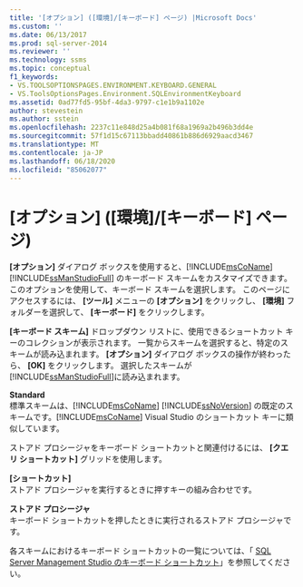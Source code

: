 ```yaml
---
title: '[オプション] ([環境]/[キーボード] ページ) |Microsoft Docs'
ms.custom: ''
ms.date: 06/13/2017
ms.prod: sql-server-2014
ms.reviewer: ''
ms.technology: ssms
ms.topic: conceptual
f1_keywords:
- VS.TOOLSOPTIONSPAGES.ENVIRONMENT.KEYBOARD.GENERAL
- VS.ToolsOptionsPages.Environment.SQLEnvironmentKeyboard
ms.assetid: 0ad77fd5-95bf-4da3-9797-c1e1b9a1102e
author: stevestein
ms.author: sstein
ms.openlocfilehash: 2237c11e848d25a4b081f68a1969a2b496b3dd4e
ms.sourcegitcommit: 57f1d15c67113bbadd40861b886d6929aacd3467
ms.translationtype: MT
ms.contentlocale: ja-JP
ms.lasthandoff: 06/18/2020
ms.locfileid: "85062077"
---
```

# <a name="options-environment-keyboard-page"></a>[オプション] ([環境]/[キーボード] ページ)
  **[オプション]** ダイアログ ボックスを使用すると、[!INCLUDE[msCoName](../../includes/msconame-md.md)] [!INCLUDE[ssManStudioFull](../../includes/ssmanstudiofull-md.md)] のキーボード スキームをカスタマイズできます。 このオプションを使用して、キーボード スキームを選択します。 このページにアクセスするには、 **[ツール]** メニューの **[オプション]** をクリックし、 **[環境]** フォルダーを選択して、 **[キーボード]** をクリックします。  
  
 **[キーボード スキーム]** ドロップダウン リストに、使用できるショートカット キーのコレクションが表示されます。 一覧からスキームを選択すると、特定のスキームが読み込まれます。 **[オプション]** ダイアログ ボックスの操作が終わったら、 **[OK]** をクリックします。 選択したスキームが [!INCLUDE[ssManStudioFull](../../includes/ssmanstudiofull-md.md)]に読み込まれます。  
  
 **Standard**  
 標準スキームは、[!INCLUDE[msCoName](../../includes/msconame-md.md)] [!INCLUDE[ssNoVersion](../../includes/ssnoversion-md.md)] の既定のスキームです。[!INCLUDE[msCoName](../../includes/msconame-md.md)] Visual Studio のショートカット キーに類似しています。  
  
 ストアド プロシージャをキーボード ショートカットと関連付けるには、 **[クエリ ショートカット]** グリッドを使用します。  
  
 **[ショートカット]**  
 ストアド プロシージャを実行するときに押すキーの組み合わせです。  
  
 **ストアド プロシージャ**  
 キーボード ショートカットを押したときに実行されるストアド プロシージャです。  
  
 各スキームにおけるキーボード ショートカットの一覧については、「 [SQL Server Management Studio のキーボード ショートカット](../sql-server-management-studio-keyboard-shortcuts.md)」を参照してください。  
  
  
